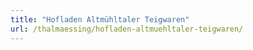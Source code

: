 ```yaml
---
title: "Hofladen Altmühltaler Teigwaren"
url: /thalmaessing/hofladen-altmuehltaler-teigwaren/
---
```


